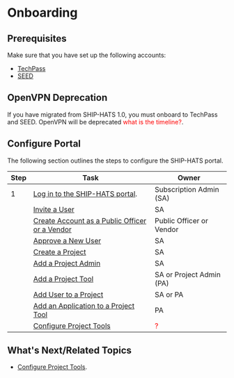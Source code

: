 # Onboarding 

## Prerequisites

Make sure that you have set up the following accounts:

- [TechPass]()
- [SEED]()

## OpenVPN Deprecation

If you have migrated from SHIP-HATS 1.0, you must onboard to TechPass and SEED. OpenVPN will be deprecated <span style="color:red">what is the timeline?</span>.


## Configure Portal
The following section outlines the steps to configure the SHIP-HATS portal.

|Step|Task|Owner|
|---|---|---|
|1|[Log in to the SHIP-HATS portal](access-ship-hats-portal).|Subscription Admin (SA)|
||[Invite a User](onboarding-users)|SA|
||[Create Account as a Public Officer or a Vendor](onboarding-users)|Public Officer or Vendor|
||[Approve a New User](onboarding-users)|SA|
||[Create a Project](manage-projects)|SA|
||[Add a Project Admin](manage-admins)|SA|  
||[Add a Project Tool](manage-tools)|SA or Project Admin (PA)|
||[Add User to a Project]()|SA or PA|
||[Add an Application to a Project Tool](manage-applications)|PA|
||[Configure Project Tools](https://docs.developer.tech.gov.sg/docs/ship-hats-tools-guide/#/tools-overview)|<span style="color:red">?</span>|

## What's Next/Related Topics
- [Configure Project Tools](https://docs.developer.tech.gov.sg/docs/ship-hats-tools-guide/#/tools-overview).

<!--

![Flowchart]()

![User Journey Image]()

https://jira.ship.gov.sg/browse/CODEX-179569
-->